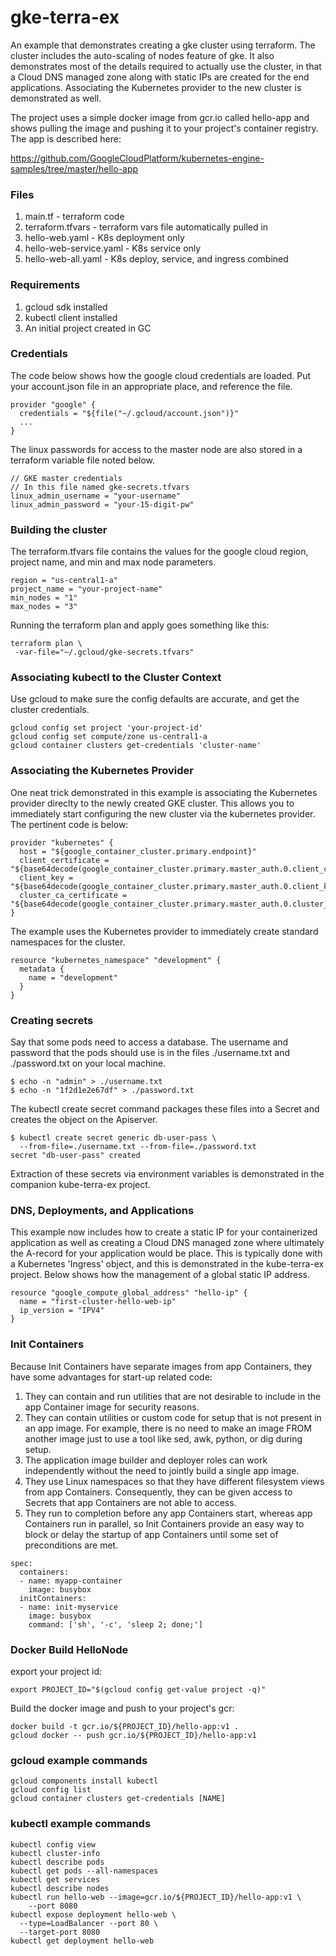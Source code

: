 # gke-terra-ex

An example that demonstrates creating a gke cluster using terraform. The cluster includes the auto-scaling of nodes feature of gke. It also demonstrates most of the details required to actually use the cluster, in that a Cloud DNS managed zone along with static IPs are created for the end applications. Associating the Kubernetes provider to the new cluster is demonstrated as well.  

The project uses a simple docker image from gcr.io called hello-app and shows pulling the image and pushing it to your project's container registry. The app is described here:

 https://github.com/GoogleCloudPlatform/kubernetes-engine-samples/tree/master/hello-app

### Files
  1. main.tf - terraform code
  1. terraform.tfvars - terraform vars file automatically pulled in
  1. hello-web.yaml - K8s deployment only
  1. hello-web-service.yaml - K8s service only
  1. hello-web-all.yaml - K8s deploy, service, and ingress combined

### Requirements
  1. gcloud sdk installed
  1. kubectl client installed
  1. An initial project created in GC

### Credentials
The code below shows how the google cloud credentials are loaded. Put your account.json file in an appropriate place, and reference the file.

```
provider "google" {
  credentials = "${file("~/.gcloud/account.json")}"
  ...
}
```

The linux passwords for access to the master node are also stored in a terraform variable file noted below.

```
// GKE master credentials
// In this file named gke-secrets.tfvars
linux_admin_username = "your-username"
linux_admin_password = "your-15-digit-pw"
```
### Building the cluster
The terraform.tfvars file contains the values for the google cloud region, project name, and min and max node parameters.
```
region = "us-central1-a"
project_name = "your-project-name"
min_nodes = "1"
max_nodes = "3"
```
Running the terraform plan and apply goes something like this:
```
terraform plan \
 -var-file="~/.gcloud/gke-secrets.tfvars"
```
### Associating kubectl to the Cluster Context
Use gcloud to make sure the config defaults are accurate, and get the cluster credentials.
```
gcloud config set project 'your-project-id'
gcloud config set compute/zone us-central1-a
gcloud container clusters get-credentials 'cluster-name'

```
### Associating the Kubernetes Provider
One neat trick demonstrated in this example is associating the Kubernetes provider direclty to the newly created GKE cluster. This allows you to immediately start configuring the new cluster via the kubernetes provider. The pertinent code is below:
```
provider "kubernetes" {
  host = "${google_container_cluster.primary.endpoint}"
  client_certificate = "${base64decode(google_container_cluster.primary.master_auth.0.client_certificate)}"
  client_key = "${base64decode(google_container_cluster.primary.master_auth.0.client_key)}"
  cluster_ca_certificate = "${base64decode(google_container_cluster.primary.master_auth.0.cluster_ca_certificate)}"
}
```
The example uses the Kubernetes provider to immediately create standard namespaces for the cluster.
```
resource "kubernetes_namespace" "development" {
  metadata {
    name = "development"
  }
}
```
### Creating secrets
Say that some pods need to access a database. The username and password that the pods should use is in the files ./username.txt and ./password.txt on your local machine.

```
$ echo -n "admin" > ./username.txt
$ echo -n "1f2d1e2e67df" > ./password.txt
```
The kubectl create secret command packages these files into a Secret and creates the object on the Apiserver.

```
$ kubectl create secret generic db-user-pass \
  --from-file=./username.txt --from-file=./password.txt
secret "db-user-pass" created
```

Extraction of these secrets via environment variables is demonstrated in the companion kube-terra-ex project.
### DNS, Deployments, and Applications
This example now includes how to create a static IP for your containerized application as well as creating a Cloud DNS managed zone where ultimately the A-record for your application would be place. This is typically done with a Kubernetes 'Ingress' object, and this is demonstrated in the kube-terra-ex project. Below shows how the management of a global static IP address.
```
resource "google_compute_global_address" "hello-ip" {
  name = "first-cluster-hello-web-ip"
  ip_version = "IPV4"
}
```
### Init Containers
Because Init Containers have separate images from app Containers, they have some advantages for start-up related code:

  1. They can contain and run utilities that are not desirable to include in the app Container image for security reasons.
  1. They can contain utilities or custom code for setup that is not present in an app image. For example, there is no need to make an image FROM another image just to use a tool like sed, awk, python, or dig during setup.
  1. The application image builder and deployer roles can work independently without the need to jointly build a single app image.
  1. They use Linux namespaces so that they have different filesystem views from app Containers. Consequently, they can be given access to Secrets that app Containers are not able to access.
  1. They run to completion before any app Containers start, whereas app Containers run in parallel, so Init Containers provide an easy way to block or delay the startup of app Containers until some set of preconditions are met.

```
spec:
  containers:
  - name: myapp-container
    image: busybox
  initContainers:
  - name: init-myservice
    image: busybox
    command: ['sh', '-c', 'sleep 2; done;']
```
### Docker Build HelloNode
export your project id:
```
export PROJECT_ID="$(gcloud config get-value project -q)"
```
Build the docker image and push to your project's gcr:
```
docker build -t gcr.io/${PROJECT_ID}/hello-app:v1 .
gcloud docker -- push gcr.io/${PROJECT_ID}/hello-app:v1
```


### gcloud example commands
```
gcloud components install kubectl
gcloud config list
gcloud container clusters get-credentials [NAME]
```

### kubectl example commands
```
kubectl config view
kubectl cluster-info
kubectl describe pods
kubectl get pods --all-namespaces
kubectl get services
kubectl describe nodes
kubectl run hello-web --image=gcr.io/${PROJECT_ID}/hello-app:v1 \
    --port 8080
kubectl expose deployment hello-web \
  --type=LoadBalancer --port 80 \
  --target-port 8080
kubectl get deployment hello-web  
```
